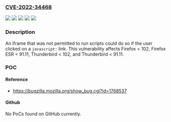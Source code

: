 ### [CVE-2022-34468](https://cve.mitre.org/cgi-bin/cvename.cgi?name=CVE-2022-34468)
![](https://img.shields.io/static/v1?label=Product&message=Firefox%20ESR&color=blue)
![](https://img.shields.io/static/v1?label=Product&message=Firefox&color=blue)
![](https://img.shields.io/static/v1?label=Product&message=Thunderbird&color=blue)
![](https://img.shields.io/static/v1?label=Version&message=n%2Fa&color=blue)
![](https://img.shields.io/static/v1?label=Vulnerability&message=CSP%20sandbox%20header%20without%20%60allow-scripts%60%20can%20be%20bypassed%20via%20retargeted%20javascript%3A%20URI&color=brighgreen)

### Description

An iframe that was not permitted to run scripts could do so if the user clicked on a <code>javascript:</code> link. This vulnerability affects Firefox < 102, Firefox ESR < 91.11, Thunderbird < 102, and Thunderbird < 91.11.

### POC

#### Reference
- https://bugzilla.mozilla.org/show_bug.cgi?id=1768537

#### Github
No PoCs found on GitHub currently.

